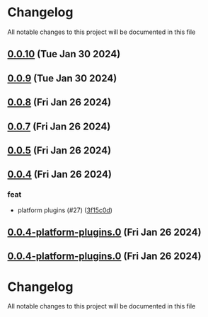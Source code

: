 
# Changelog

All notable changes to this project will be documented in this file


## [0.0.10](https://github.com/cp-utils/gitversion/compare/v0.0.9...v0.0.10) (Tue Jan 30 2024)

## [0.0.9](https://github.com/cp-utils/gitversion/compare/v0.0.8...v0.0.9) (Tue Jan 30 2024)

## [0.0.8](https://github.com/cp-utils/gitversion/compare/v0.0.7...v0.0.8) (Fri Jan 26 2024)

## [0.0.7](https://github.com/cp-utils/gitversion/compare/0.0.6...0.0.7) (Fri Jan 26 2024)

## [0.0.5](https://github.com/not_initialized/not_initialized/compare/0.0.4...0.0.5) (Fri Jan 26 2024)

## [0.0.4](https://github.com///compare/0.0.3...0.0.4) (Fri Jan 26 2024)

### feat

* platform plugins (#27) ([3f15c0d](https://github.com///commit/3f15c0d0555dcb985d7e36dc91f5d7f753e45f13))

## [0.0.4-platform-plugins.0](https://github.com/cp-utils/gitversion/compare/0.0.3...0.0.4-platform-plugins.0) (Fri Jan 26 2024)

## [0.0.4-platform-plugins.0](https://github.com/cp-utils/gitversion/compare/0.0.3...0.0.4-platform-plugins.0) (Fri Jan 26 2024)


# Changelog

All notable changes to this project will be documented in this file

